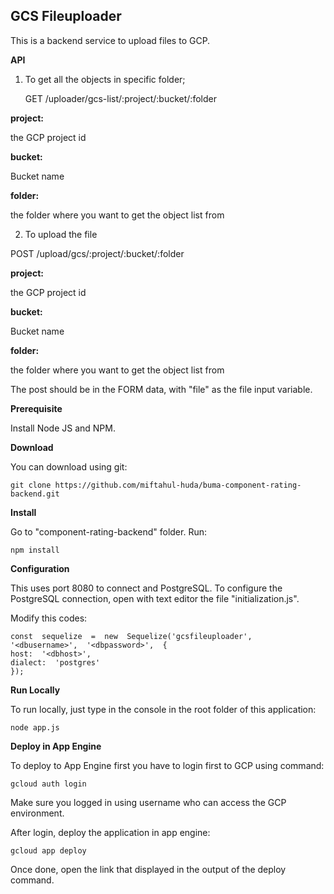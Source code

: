 ## GCS Fileuploader


This is a backend service to upload files to GCP.

**API**

1. To get all the objects in specific folder;

    GET /uploader/gcs-list/:project/:bucket/:folder

**project:** 

the GCP project id

**bucket:** 

Bucket name

**folder:** 

the folder where you want to get the object list from

2. To upload the file

POST  /upload/gcs/:project/:bucket/:folder

**project:** 

the GCP project id

**bucket:** 

Bucket name

**folder:** 

the folder where you want to get the object list from

The post should be in the FORM data, with "file" as the file input variable.


**Prerequisite**

Install Node JS and NPM.

**Download**

You can download using git:

    git clone https://github.com/miftahul-huda/buma-component-rating-backend.git

**Install**

Go to "component-rating-backend" folder. Run:

    npm install

**Configuration**

This uses port 8080 to connect and PostgreSQL. To configure the PostgreSQL connection, open with text editor the file "initialization.js".

Modify this codes:

    const  sequelize  =  new  Sequelize('gcsfileuploader',  '<dbusername>',  '<dbpassword>',  {
    host:  '<dbhost>',
    dialect:  'postgres'
    });

**Run Locally**

To run locally, just type in the console in the root folder of this application:

    node app.js

**Deploy in App Engine**

To deploy to App Engine first you have to login first to GCP using command:

    gcloud auth login

Make sure you logged in using username who can access the GCP environment.

After login, deploy the application in app engine:

    gcloud app deploy

Once done, open the link that displayed in the output of the deploy command.

